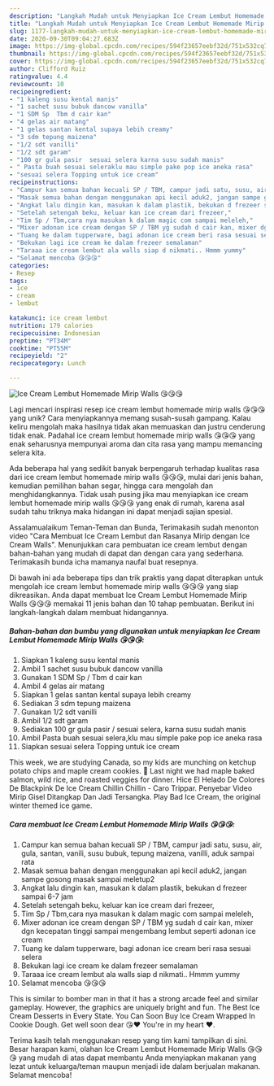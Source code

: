 ```yaml
---
description: "Langkah Mudah untuk Menyiapkan Ice Cream Lembut Homemade Mirip Walls 😘😘😘 Anti Gagal"
title: "Langkah Mudah untuk Menyiapkan Ice Cream Lembut Homemade Mirip Walls 😘😘😘 Anti Gagal"
slug: 1177-langkah-mudah-untuk-menyiapkan-ice-cream-lembut-homemade-mirip-walls-anti-gagal
date: 2020-09-30T09:04:27.683Z
image: https://img-global.cpcdn.com/recipes/594f23657eebf32d/751x532cq70/ice-cream-lembut-homemade-mirip-walls-😘😘😘-foto-resep-utama.jpg
thumbnail: https://img-global.cpcdn.com/recipes/594f23657eebf32d/751x532cq70/ice-cream-lembut-homemade-mirip-walls-😘😘😘-foto-resep-utama.jpg
cover: https://img-global.cpcdn.com/recipes/594f23657eebf32d/751x532cq70/ice-cream-lembut-homemade-mirip-walls-😘😘😘-foto-resep-utama.jpg
author: Clifford Ruiz
ratingvalue: 4.4
reviewcount: 10
recipeingredient:
- "1 kaleng susu kental manis"
- "1 sachet susu bubuk dancow vanilla"
- "1 SDM Sp  Tbm d cair kan"
- "4 gelas air matang"
- "1 gelas santan kental supaya lebih creamy"
- "3 sdm tepung maizena"
- "1/2 sdt vanilli"
- "1/2 sdt garam"
- "100 gr gula pasir  sesuai selera karna susu sudah manis"
- " Pasta buah sesuai seleraklu mau simple pake pop ice aneka rasa"
- "sesuai selera Topping untuk ice cream"
recipeinstructions:
- "Campur kan semua bahan kecuali SP / TBM, campur jadi satu, susu, air, gula, santan, vanili, susu bubuk, tepung maizena, vanilli, aduk sampai rata"
- "Masak semua bahan dengan menggunakan api kecil aduk2, jangan sampe gosong masak sampai meletup2"
- "Angkat lalu dingin kan, masukan k dalam plastik, bekukan d frezeer sampai 6-7 jam"
- "Setelah setengah beku, keluar kan ice cream dari frezeer,"
- "Tim Sp / Tbm,cara nya masukan k dalam magic com sampai meleleh,"
- "Mixer adonan ice cream dengan SP / TBM yg sudah d cair kan, mixer dgn kecepatan tinggi sampai mengembang lembut seperti adonan ice cream"
- "Tuang ke dalam tupperware, bagi adonan ice cream beri rasa sesuai selera"
- "Bekukan lagi ice cream ke dalam frezeer semalaman"
- "Taraaa ice cream lembut ala walls siap d nikmati.. Hmmm yummy"
- "Selamat mencoba 😘😘😘"
categories:
- Resep
tags:
- ice
- cream
- lembut

katakunci: ice cream lembut 
nutrition: 179 calories
recipecuisine: Indonesian
preptime: "PT34M"
cooktime: "PT55M"
recipeyield: "2"
recipecategory: Lunch

---
```



![Ice Cream Lembut Homemade Mirip Walls 😘😘😘](https://img-global.cpcdn.com/recipes/594f23657eebf32d/751x532cq70/ice-cream-lembut-homemade-mirip-walls-😘😘😘-foto-resep-utama.jpg)

Lagi mencari inspirasi resep ice cream lembut homemade mirip walls 😘😘😘 yang unik? Cara menyiapkannya memang susah-susah gampang. Kalau keliru mengolah maka hasilnya tidak akan memuaskan dan justru cenderung tidak enak. Padahal ice cream lembut homemade mirip walls 😘😘😘 yang enak seharusnya mempunyai aroma dan cita rasa yang mampu memancing selera kita.

Ada beberapa hal yang sedikit banyak berpengaruh terhadap kualitas rasa dari ice cream lembut homemade mirip walls 😘😘😘, mulai dari jenis bahan, kemudian pemilihan bahan segar, hingga cara mengolah dan menghidangkannya. Tidak usah pusing jika mau menyiapkan ice cream lembut homemade mirip walls 😘😘😘 yang enak di rumah, karena asal sudah tahu triknya maka hidangan ini dapat menjadi sajian spesial.

Assalamualaikum Teman-Teman dan Bunda, Terimakasih sudah menonton video &#34;Cara Membuat Ice Cream Lembut dan Rasanya Mirip dengan Ice Cream Walls&#34;. Menunjukkan cara pembuatan ice cream lembut dengan bahan-bahan yang mudah di dapat dan dengan cara yang sederhana. Terimakasih bunda icha mamanya naufal buat resepnya.


Di bawah ini ada beberapa tips dan trik praktis yang dapat diterapkan untuk mengolah ice cream lembut homemade mirip walls 😘😘😘 yang siap dikreasikan. Anda dapat membuat Ice Cream Lembut Homemade Mirip Walls 😘😘😘 memakai 11 jenis bahan dan 10 tahap pembuatan. Berikut ini langkah-langkah dalam membuat hidangannya.

<!--inarticleads1-->

##### Bahan-bahan dan bumbu yang digunakan untuk menyiapkan Ice Cream Lembut Homemade Mirip Walls 😘😘😘:

1. Siapkan 1 kaleng susu kental manis
1. Ambil 1 sachet susu bubuk dancow vanilla
1. Gunakan 1 SDM Sp / Tbm d cair kan
1. Ambil 4 gelas air matang
1. Siapkan 1 gelas santan kental supaya lebih creamy
1. Sediakan 3 sdm tepung maizena
1. Gunakan 1/2 sdt vanilli
1. Ambil 1/2 sdt garam
1. Sediakan 100 gr gula pasir / sesuai selera, karna susu sudah manis
1. Ambil  Pasta buah sesuai selera,klu mau simple pake pop ice aneka rasa
1. Siapkan sesuai selera Topping untuk ice cream


This week, we are studying Canada, so my kids are munching on ketchup potato chips and maple cream cookies. 🍁 Last night we had maple baked salmon, wild rice, and roasted veggies for dinner. Hice El Helado De Colores De Blackpink De Ice Cream Chillin Chillin - Caro Trippar. Penyebar Video Mirip Gisel Ditangkap Dan Jadi Tersangka. Play Bad Ice Cream, the original winter themed ice game. 

<!--inarticleads2-->

##### Cara membuat Ice Cream Lembut Homemade Mirip Walls 😘😘😘:

1. Campur kan semua bahan kecuali SP / TBM, campur jadi satu, susu, air, gula, santan, vanili, susu bubuk, tepung maizena, vanilli, aduk sampai rata
1. Masak semua bahan dengan menggunakan api kecil aduk2, jangan sampe gosong masak sampai meletup2
1. Angkat lalu dingin kan, masukan k dalam plastik, bekukan d frezeer sampai 6-7 jam
1. Setelah setengah beku, keluar kan ice cream dari frezeer,
1. Tim Sp / Tbm,cara nya masukan k dalam magic com sampai meleleh,
1. Mixer adonan ice cream dengan SP / TBM yg sudah d cair kan, mixer dgn kecepatan tinggi sampai mengembang lembut seperti adonan ice cream
1. Tuang ke dalam tupperware, bagi adonan ice cream beri rasa sesuai selera
1. Bekukan lagi ice cream ke dalam frezeer semalaman
1. Taraaa ice cream lembut ala walls siap d nikmati.. Hmmm yummy
1. Selamat mencoba 😘😘😘


This is similar to bomber man in that it has a strong arcade feel and similar gameplay. However, the graphics are uniquely bright and fun. The Best Ice Cream Desserts in Every State. You Can Soon Buy Ice Cream Wrapped In Cookie Dough. Get well soon dear 😘❤ You&#39;re in my heart ❤️. 

Terima kasih telah menggunakan resep yang tim kami tampilkan di sini. Besar harapan kami, olahan Ice Cream Lembut Homemade Mirip Walls 😘😘😘 yang mudah di atas dapat membantu Anda menyiapkan makanan yang lezat untuk keluarga/teman maupun menjadi ide dalam berjualan makanan. Selamat mencoba!
